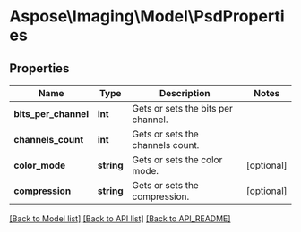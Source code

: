 # Aspose\Imaging\Model\PsdProperties

## Properties
Name | Type | Description | Notes
------------ | ------------- | ------------- | -------------
**bits_per_channel** | **int** | Gets or sets the bits per channel. | 
**channels_count** | **int** | Gets or sets the channels count. | 
**color_mode** | **string** | Gets or sets the color mode. | [optional] 
**compression** | **string** | Gets or sets the compression. | [optional] 

[[Back to Model list]](API_README.md#documentation-for-models) [[Back to API list]](API_README.md#documentation-for-api-endpoints) [[Back to API_README]](API_README.md)

